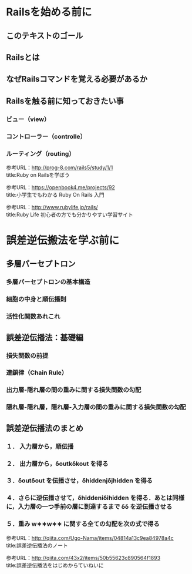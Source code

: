# Railsを始める前に

## このテキストのゴール

## Railsとは

## なぜRailsコマンドを覚える必要があるか

## Railsを触る前に知っておきたい事
### ビュー（view）
### コントローラー（controlle）
### ルーティング（routing） 

参考URL：http://prog-8.com/rails5/study/1/1  
title:Ruby on Railsを学ぼう  

参考URL：https://openbook4.me/projects/92  
title:小学生でもわかる Ruby On Rails 入門  

参考URL：http://www.rubylife.jp/rails/  
title:Ruby Life 初心者の方でも分かりやすい学習サイト   


# 誤差逆伝搬法を学ぶ前に

## 多層パーセプトロン
### 多層パーセプトロンの基本構造
### 細胞の中身と順伝播則
### 活性化関数あれこれ

## 誤差逆伝播法：基礎編
### 損失関数の前提
### 連鎖律（Chain Rule）
### 出力層-隠れ層の間の重みに関する損失関数の勾配
### 隠れ層-隠れ層，隠れ層-入力層の間の重みに関する損失関数の勾配

## 誤差逆伝播法のまとめ
### １． 入力層から，順伝播
### ２． 出力層から，δoutkδkout を得る
### ３．δoutδout を伝播させ，δhiddenjδjhidden を得る
### ４．さらに逆伝播させて，δhiddeniδihidden を得る．あとは同様に，入力層の一つ手前の層に到達するまで δδ を逆伝播させる
### ５．重み w∗∗w∗∗ に関する全ての勾配を次の式で得る 


参考URL：http://qiita.com/Ugo-Nama/items/04814a13c9ea84978a4c  
title:誤差逆伝播法のノート  

参考URL：http://qiita.com/43x2/items/50b55623c890564f1893  
title:誤差逆伝播法をはじめからていねいに  
